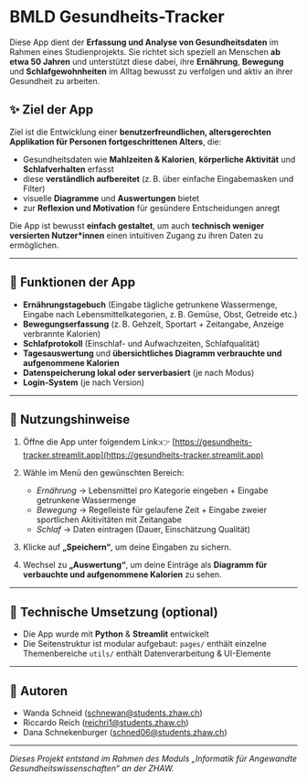 # BMLD Gesundheits-Tracker

Diese App dient der **Erfassung und Analyse von Gesundheitsdaten** im Rahmen eines Studienprojekts. Sie richtet sich speziell an Menschen **ab etwa 50 Jahren** und unterstützt diese dabei, ihre **Ernährung**, **Bewegung** und **Schlafgewohnheiten** im Alltag bewusst zu verfolgen und aktiv an ihrer Gesundheit zu arbeiten.

## ✨ Ziel der App

Ziel ist die Entwicklung einer **benutzerfreundlichen, altersgerechten Applikation für Personen fortgeschrittenen Alters**, die:

- Gesundheitsdaten wie **Mahlzeiten & Kalorien**, **körperliche Aktivität** und **Schlafverhalten** erfasst
- diese **verständlich aufbereitet** (z. B. über einfache Eingabemasken und Filter)
- visuelle **Diagramme** und **Auswertungen** bietet
- zur **Reflexion und Motivation** für gesündere Entscheidungen anregt

Die App ist bewusst **einfach gestaltet**, um auch **technisch weniger versierten Nutzer*innen** einen intuitiven Zugang zu ihren Daten zu ermöglichen.

---

## 🧭 Funktionen der App

- **Ernährungstagebuch** (Eingabe tägliche getrunkene Wassermenge, Eingabe nach Lebensmittelkategorien, z. B.      Gemüse, Obst, Getreide etc.)
- **Bewegungserfassung** (z. B. Gehzeit, Sportart + Zeitangabe, Anzeige verbrannte Kalorien)
- **Schlafprotokoll** (Einschlaf- und Aufwachzeiten, Schlafqualität)
- **Tagesauswertung** und **übersichtliches Diagramm verbrauchte und aufgenommene Kalorien**
- **Datenspeicherung lokal oder serverbasiert** (je nach Modus)
- **Login-System** (je nach Version)

---

## 🚀 Nutzungshinweise

1. Öffne die App unter folgendem Link:👉 [https://gesundheits-tracker.streamlit.app](https://gesundheits-tracker.streamlit.app)
2. Wähle im Menü den gewünschten Bereich:

   - *Ernährung* → Lebensmittel pro Kategorie eingeben + Eingabe getrunkene Wassermenge
   - *Bewegung* → Regelleiste für gelaufene Zeit + Eingabe zweier sportlichen Akitivitäten mit Zeitangabe 
   - *Schlaf* → Daten eintragen (Dauer, Einschätzung Qualität)
3. Klicke auf **„Speichern“**, um deine Eingaben zu sichern.
4. Wechsel zu **„Auswertung“**, um deine Einträge als **Diagramm für verbauchte und aufgenommene Kalorien** zu sehen.

---

## 🧪 Technische Umsetzung (optional)

- Die App wurde mit **Python** & **Streamlit** entwickelt
- Die Seitenstruktur ist modular aufgebaut:
  `pages/` enthält einzelne Themenbereiche
  `utils/` enthält Datenverarbeitung & UI-Elemente

---

## 👥 Autoren

- Wanda Schneid (schnewan@students.zhaw.ch)
- Riccardo Reich (reichri1@students.zhaw.ch)
- Dana Schnekenburger (schned06@students.zhaw.ch)

---

*Dieses Projekt entstand im Rahmen des Moduls „Informatik für Angewandte Gesundheitswissenschaften“ an der ZHAW.*
